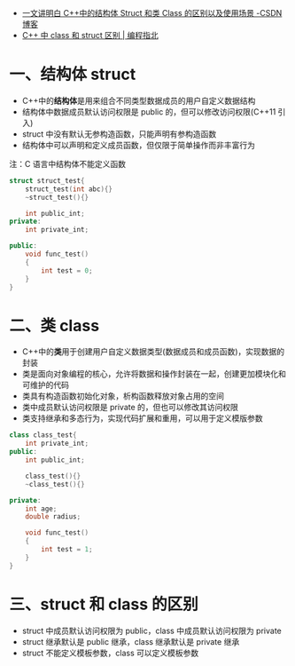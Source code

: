 - [一文讲明白 C++中的结构体 Struct 和类 Class 的区别以及使用场景 -CSDN 博客](https://blog.csdn.net/qq_39350172/article/details/132523467)
- [C++ 中 class 和 struct 区别 | 编程指北](https://csguide.cn/cpp/basics/class_and_struct.html#c-%E4%B8%AD-class-%E5%92%8C-struct-%E5%8C%BA%E5%88%AB)

# 一、结构体 struct

- C++中的**结构体**是用来组合不同类型数据成员的用户自定义数据结构
- 结构体中数据成员默认访问权限是 public 的，但可以修改访问权限(C++11 引入)
- struct 中没有默认无参构造函数，只能声明有参构造函数
- 结构体中可以声明和定义成员函数，但仅限于简单操作而非丰富行为

注：C 语言中结构体不能定义函数

```cpp
struct struct_test{
	struct_test(int abc){}
	~struct_test(){}

	int public_int;
private:
	int private_int;

public:
	void func_test()
	{
		int test = 0;
	}
}
```

# 二、类 class

- C++中的**类**用于创建用户自定义数据类型(数据成员和成员函数)，实现数据的封装
- 类是面向对象编程的核心，允许将数据和操作封装在一起，创建更加模块化和可维护的代码
- 类具有构造函数初始化对象，析构函数释放对象占用的空间
- 类中成员默认访问权限是 private 的，但也可以修改其访问权限
- 类支持继承和多态行为，实现代码扩展和重用，可以用于定义模版参数

```cpp
class class_test{
	int private_int;
public:
	int public_int;

	class_test(){}
	~class_test(){}

private:
	int age;
	double radius;

	void func_test()
	{
		int test = 1;
	}
}
```

# 三、struct 和 class 的区别

- struct 中成员默认访问权限为 public，class 中成员默认访问权限为 private
- struct 继承默认是 public 继承，class 继承默认是 private 继承
- struct 不能定义模板参数，class 可以定义模板参数
